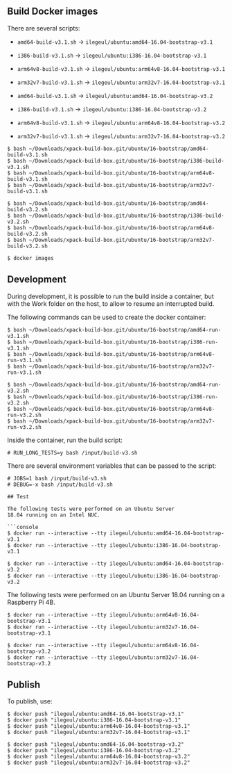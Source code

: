 
## Build Docker images

There are several scripts:

- `amd64-build-v3.1.sh` -> `ilegeul/ubuntu:amd64-16.04-bootstrap-v3.1`
- `i386-build-v3.1.sh` -> `ilegeul/ubuntu:i386-16.04-bootstrap-v3.1`
- `arm64v8-build-v3.1.sh` -> `ilegeul/ubuntu:arm64v8-16.04-bootstrap-v3.1`
- `arm32v7-build-v3.1.sh` -> `ilegeul/ubuntu:arm32v7-16.04-bootstrap-v3.1`

- `amd64-build-v3.1.sh` -> `ilegeul/ubuntu:amd64-16.04-bootstrap-v3.2`
- `i386-build-v3.1.sh` -> `ilegeul/ubuntu:i386-16.04-bootstrap-v3.2`
- `arm64v8-build-v3.1.sh` -> `ilegeul/ubuntu:arm64v8-16.04-bootstrap-v3.2`
- `arm32v7-build-v3.1.sh` -> `ilegeul/ubuntu:arm32v7-16.04-bootstrap-v3.2`

```console
$ bash ~/Downloads/xpack-build-box.git/ubuntu/16-bootstrap/amd64-build-v3.1.sh
$ bash ~/Downloads/xpack-build-box.git/ubuntu/16-bootstrap/i386-build-v3.1.sh
$ bash ~/Downloads/xpack-build-box.git/ubuntu/16-bootstrap/arm64v8-build-v3.1.sh
$ bash ~/Downloads/xpack-build-box.git/ubuntu/16-bootstrap/arm32v7-build-v3.1.sh

$ bash ~/Downloads/xpack-build-box.git/ubuntu/16-bootstrap/amd64-build-v3.2.sh
$ bash ~/Downloads/xpack-build-box.git/ubuntu/16-bootstrap/i386-build-v3.2.sh
$ bash ~/Downloads/xpack-build-box.git/ubuntu/16-bootstrap/arm64v8-build-v3.2.sh
$ bash ~/Downloads/xpack-build-box.git/ubuntu/16-bootstrap/arm32v7-build-v3.2.sh

$ docker images
```

## Development

During development, it is possible to run the build inside a container,
but with the Work folder on the host, to allow to resume an interrupted
build.

The following commands can be used to create the docker container:

```console
$ bash ~/Downloads/xpack-build-box.git/ubuntu/16-bootstrap/amd64-run-v3.1.sh
$ bash ~/Downloads/xpack-build-box.git/ubuntu/16-bootstrap/i386-run-v3.1.sh
$ bash ~/Downloads/xpack-build-box.git/ubuntu/16-bootstrap/arm64v8-run-v3.1.sh
$ bash ~/Downloads/xpack-build-box.git/ubuntu/16-bootstrap/arm32v7-run-v3.1.sh

$ bash ~/Downloads/xpack-build-box.git/ubuntu/16-bootstrap/amd64-run-v3.2.sh
$ bash ~/Downloads/xpack-build-box.git/ubuntu/16-bootstrap/i386-run-v3.2.sh
$ bash ~/Downloads/xpack-build-box.git/ubuntu/16-bootstrap/arm64v8-run-v3.2.sh
$ bash ~/Downloads/xpack-build-box.git/ubuntu/16-bootstrap/arm32v7-run-v3.2.sh
```

Inside the container, run the build script:

```console
# RUN_LONG_TESTS=y bash /input/build-v3.sh
```

There are several environment variables that can be passed to the script:

```console
# JOBS=1 bash /input/build-v3.sh
# DEBUG=-x bash /input/build-v3.sh

## Test

The following tests were performed on an Ubuntu Server
18.04 running on an Intel NUC.

```console
$ docker run --interactive --tty ilegeul/ubuntu:amd64-16.04-bootstrap-v3.1
$ docker run --interactive --tty ilegeul/ubuntu:i386-16.04-bootstrap-v3.1

$ docker run --interactive --tty ilegeul/ubuntu:amd64-16.04-bootstrap-v3.2
$ docker run --interactive --tty ilegeul/ubuntu:i386-16.04-bootstrap-v3.2
```

The following tests were performed on an Ubuntu Server
18.04 running on a Raspberry Pi 4B.

```console
$ docker run --interactive --tty ilegeul/ubuntu:arm64v8-16.04-bootstrap-v3.1
$ docker run --interactive --tty ilegeul/ubuntu:arm32v7-16.04-bootstrap-v3.1

$ docker run --interactive --tty ilegeul/ubuntu:arm64v8-16.04-bootstrap-v3.2
$ docker run --interactive --tty ilegeul/ubuntu:arm32v7-16.04-bootstrap-v3.2
```

## Publish

To publish, use:

```console
$ docker push "ilegeul/ubuntu:amd64-16.04-bootstrap-v3.1"
$ docker push "ilegeul/ubuntu:i386-16.04-bootstrap-v3.1"
$ docker push "ilegeul/ubuntu:arm64v8-16.04-bootstrap-v3.1"
$ docker push "ilegeul/ubuntu:arm32v7-16.04-bootstrap-v3.1"

$ docker push "ilegeul/ubuntu:amd64-16.04-bootstrap-v3.2"
$ docker push "ilegeul/ubuntu:i386-16.04-bootstrap-v3.2"
$ docker push "ilegeul/ubuntu:arm64v8-16.04-bootstrap-v3.2"
$ docker push "ilegeul/ubuntu:arm32v7-16.04-bootstrap-v3.2"
```
